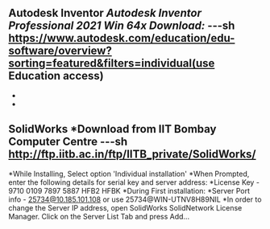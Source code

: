 **Autodesk Inventor**
*Autodesk Inventor Professional 2021 Win 64x Download:*
---sh
https://www.autodesk.com/education/edu-software/overview?sorting=featured&filters=individual(use Education access)
---
*
*
**SolidWorks**
*Download from IIT Bombay Computer Centre
---sh
http://ftp.iitb.ac.in/ftp/IITB_private/SolidWorks/
---

*While Installing, Select option 'Individual installation'
*When Prompted, enter the following details for serial key and server address:
*License Key - 9710 0109 7897 5887 HFB2 HFBK
*During First installation: 
*Server Port info - 25734@10.185.101.108 or use 25734@WIN-UTNV8H89NIL
*In order to change the Server IP address, open SolidWorks SolidNetwork License Manager. Click on the Server List Tab and press Add...
